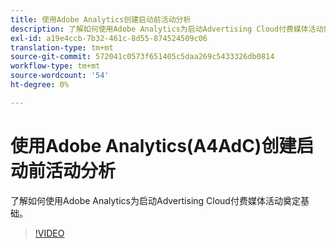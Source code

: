 ```yaml
---
title: 使用Adobe Analytics创建启动前活动分析
description: 了解如何使用Adobe Analytics为启动Advertising Cloud付费媒体活动奠定基础。
exl-id: a19e4ccb-7b32-461c-8d55-874524509c06
translation-type: tm+mt
source-git-commit: 572041c0573f651405c5daa269c5433326db0814
workflow-type: tm+mt
source-wordcount: '54'
ht-degree: 0%

---
```


# 使用Adobe Analytics(A4AdC)创建启动前活动分析

了解如何使用Adobe Analytics为启动Advertising Cloud付费媒体活动奠定基础。

>[!VIDEO](https://video.tv.adobe.com/v/33501)
